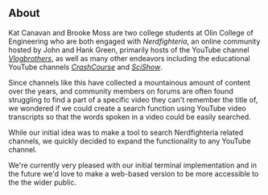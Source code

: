 ## About

Kat Canavan and Brooke Moss are two college students at Olin College of Engineering who are both engaged with *Nerdfighteria*, an  online community hosted by John and Hank Green, primarily hosts of the YouTube channel *[Vlogbrothers](https://www.youtube.com/user/vlogbrothers)*, as well as many other endeavors including the educational YouTube channels *[CrashCourse](https://www.youtube.com/c/crashcourse)* and *[SciShow](https://www.youtube.com/user/scishow?)*. 

Since channels like this have collected a mountainous amount of content over the years, and community members on forums are often found struggling to find a part of a specific video they can't remember the title of, we wondered if we could create a search function using YouTube video transcripts so that the words spoken in a video could be easily searched. 

While our initial idea was to make a tool to search Nerdfighteria related channels, we quickly decided to expand the functionality to any YouTube channel.

We're currently very pleased with our initial terminal implementation and in the future we'd love to make a web-based version to be more accessible to the the wider public.
